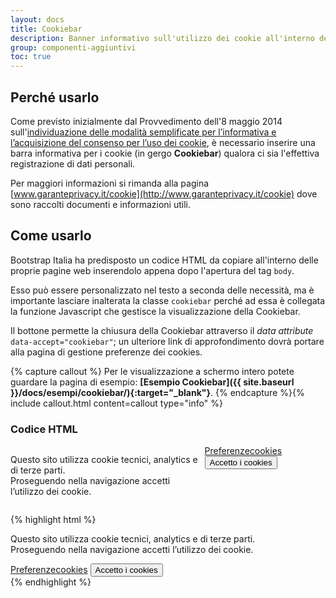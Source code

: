 ```yaml
---
layout: docs
title: Cookiebar
description: Banner informativo sull'utilizzo dei cookie all'interno del sito web 
group: componenti-aggiuntivi
toc: true
---
```


## Perché usarlo

Come previsto inizialmente dal Provvedimento dell'8 maggio 2014 sull'[individuazione delle modalità semplificate per l’informativa e l’acquisizione del consenso per l’uso dei cookie](http://www.garanteprivacy.it/web/guest/home/docweb/-/docweb-display/docweb/3118884), è necessario inserire una barra informativa per i cookie (in gergo **Cookiebar**) qualora ci sia l'effettiva registrazione di dati personali.

Per maggiori informazioni si rimanda alla pagina [www.garanteprivacy.it/cookie](http://www.garanteprivacy.it/cookie) dove sono raccolti documenti e informazioni utili.

## Come usarlo

Bootstrap Italia ha predisposto un codice HTML da copiare all'interno delle proprie pagine web inserendolo appena dopo l'apertura del tag `body`.

Esso può essere personalizzato nel testo a seconda delle necessità, ma è importante lasciare inalterata la classe `cookiebar` perché ad essa è collegata la funzione Javascript che gestisce la visualizzazione della Cookiebar.

Il bottone permette la chiusura della Cookiebar attraverso il _data attribute_ `data-accept="cookiebar"`; un ulteriore link di approfondimento dovrà portare alla pagina di gestione preferenze dei cookies.

{% capture callout %}
Per le visualizzazione a schermo intero potete guardare la pagina di esempio: **[Esempio Cookiebar]({{ site.baseurl }}/docs/esempi/cookiebar/){:target="_blank"}**.
{% endcapture %}{% include callout.html content=callout type="info" %}

### Codice HTML

<style>
  /* Style override for Documentation purposes */

  .bd-example .cookiebar {
    display: block !important;
    position: relative !important;
  }

  @media (min-width: 768px) {
    .bd-example .cookiebar {
      display: flex !important;
    }
  }

}
</style>
<div class="bd-example">
    <div class="cookiebar">
        <p>Questo sito utilizza cookie tecnici, analytics e di terze parti. <br>Proseguendo nella navigazione accetti l’utilizzo dei cookie.</p>
        <div class="cookiebar-buttons">
            <a href="#" class="cookiebar-btn">Preferenze<span class="sr-only">cookies</span></a>
            <button data-accept="cookiebar" class="cookiebar-btn cookiebar-confirm">Accetto<span class="sr-only"> i cookies</span></button>
        </div>
    </div>
</div>

{% highlight html %}
<div class="cookiebar">
    <p>Questo sito utilizza cookie tecnici, analytics e di terze parti. <br>Proseguendo nella navigazione accetti l’utilizzo dei cookie.</p>
    <div class="cookiebar-buttons">
        <a href="#" class="cookiebar-btn">Preferenze<span class="sr-only">cookies</span></a>
        <button data-accept="cookiebar" class="cookiebar-btn cookiebar-confirm">Accetto<span class="sr-only"> i cookies</span></button>
    </div>
</div>
{% endhighlight %}

